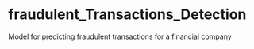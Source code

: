 # fraudulent_Transactions_Detection
Model for predicting fraudulent transactions for a  financial company 
